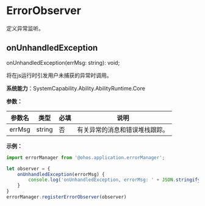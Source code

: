 # ErrorObserver

定义异常监听。

## onUnhandledException

onUnhandledException(errMsg: string): void;

将在js运行时引发用户未捕获的异常时调用。

**系统能力**：SystemCapability.Ability.AbilityRuntime.Core

**参数：**
 
| 参数名 | 类型 | 必填 | 说明 |
| -------- | -------- | -------- | -------- |
| errMsg | string | 否 | 有关异常的消息和错误堆栈跟踪。 |

**示例：**
    
```ts
import errorManager from '@ohos.application.errorManager';

let observer = {
    onUnhandledException(errorMsg) {
        console.log('onUnhandledException, errorMsg: ' + JSON.stringify(errorMsg));
    }
}
errorManager.registerErrorObserver(observer)
```